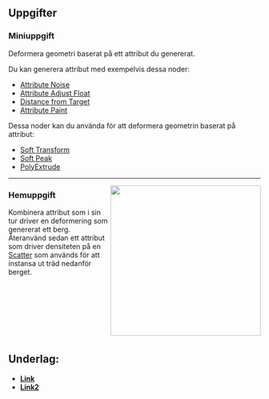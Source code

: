 ## Uppgifter


### Miniuppgift

Deformera geometri baserat på ett attribut du genererat.

Du kan generera attribut med exempelvis dessa noder:
* [Attribute Noise](https://www.sidefx.com/docs/houdini/nodes/sop/attribnoise.html)
* [Attribute Adjust Float](https://www.sidefx.com/docs/houdini/nodes/sop/attribadjustfloat.html)
* [Distance from Target](https://www.sidefx.com/docs/houdini/nodes/sop/distancefromtarget.html)
* [Attribute Paint](https://www.sidefx.com/docs/houdini/nodes/sop/attribpaint.html)

Dessa noder kan du använda för att deformera geometrin baserat på attribut:
* [Soft Transform](https://www.sidefx.com/docs/houdini/nodes/sop/softxform.html)
* [Soft Peak](https://www.sidefx.com/docs/houdini/nodes/sop/softpeak.html)
* [PolyExtrude](https://www.sidefx.com/docs/houdini/nodes/sop/polyextrude)

___

<img src="https://github.com/user-attachments/assets/032266d9-a09e-4fb8-a617-cea6fda5c922" align="right" width="300">


### Hemuppgift

Kombinera attribut som i sin tur driver en deformering som genererat ett berg. Återanvänd sedan ett attribut som driver densiteten på en [Scatter](https://www.sidefx.com/docs/houdini/nodes/sop/scatter.html) som används för att instansa ut träd nedanför berget.

&nbsp;

&nbsp;

&nbsp;

&nbsp;

## Underlag:
- [**Link**](https://play.cplegacy.com/)
- [**Link2**](https://play.cplegacy.com/)
